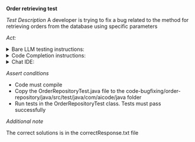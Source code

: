 **Order retrieving test**

*Test Description*
A developer is trying to fix a bug related to the method for retrieving orders from the database using specific parameters

*Act:*

<details>
<summary>Bare LLM testing instructions:</summary>

- Open the prompt.txt file
- Copy a question located in the prompt.txt file to the chat window
- Submit the question
- Open the project code-bugfixing/order-repository/java
- Open the OrderRepository class
- Change the findOrdersByStatusAndCustomerAndCostRangeAndDateRange method to the suggested method

</details>
<details>
<summary>Code Completion instructions:</summary>

- Open the project code-bugfixing/order-repository/java
- Open the Order class
- Open the OrderRepository class
- Type after the findOrdersByStatusAndCustomerAndCostRangeAndDateRange method:

```java
// Rewrite the findOrdersByStatusAndCustomerAndCostRangeAndDateRange method to fix the bug
```

- Press ENTER
- Accept a sequence of suggestions using the TAB and ENTER keys
- Change the findOrdersByStatusAndCustomerAndCostRangeAndDateRange method to the suggested method

</details>

<details>
<summary>Chat IDE:</summary>

- Open the project code-bugfixing/order-repository/java
- Open the Order class
- Open the OrderRepository class
- Type in the chat window:

> Rewrite the findOrdersByStatusAndCustomerAndCostRangeAndDateRange method to fix the bug

- Change the findOrdersByStatusAndCustomerAndCostRangeAndDateRange method to the suggested method

</details>

*Assert conditions*

- Code must compile
- Copy the OrderRepositoryTest.java file to the code-bugfixing/order-repository/java/src/test/java/com/aicode/java folder
- Run tests in the OrderRepositoryTest class. Tests must pass successfully

*Additional note*

The correct solutions is in the correctResponse.txt file